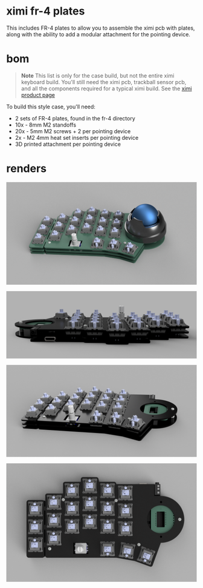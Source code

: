 # ximi fr-4 plates

This includes FR-4 plates to allow you to assemble the ximi pcb with plates, along with the ability to add a modular attachment for the pointing device.

# bom

> **Note**
> This list is only for the case build, but not the entire ximi keyboard build. You'll still need the ximi pcb, trackball sensor pcb, and all the components required for a typical ximi build. See the [ximi product page](https://fingerpunch.xyz/product/ximi/)

To build this style case, you'll need:
* 2 sets of FR-4 plates, found in the fr-4 directory
* 10x - 8mm M2 standoffs
* 20x - 5mm M2 screws + 2 per pointing device
* 2x - M2 4mm heat set inserts per pointing device
* 3D printed attachment per pointing device


# renders

![render trackball 01](images/ximi-fr4-trackball-render.png)

![render 01](images/ximi-fr4-render-01.png)

![render 02](images/ximi-fr4-render-02.png)

![render 03](images/ximi-fr4-render-03.png)
